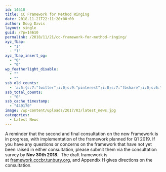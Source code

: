 ```yaml
---
id: 14610
title: CC Framework for Method Ringing
date: 2018-11-21T22:11:20+00:00
author: Doug Davis
layout: single
guid: /?p=14610
permalink: /2018/11/21/cc-framework-for-method-ringing/
xyz_fbap:
  - "1"
  - "1"
xyz_fbap_insert_og:
  - "0"
  - "0"
wp_featherlight_disable:
  - ""
  - ""
ssb_old_counts:
  - 'a:5:{s:7:"twitter";i:0;s:9:"pinterest";i:0;s:7:"fbshare";i:0;s:6:"reddit";i:0;s:6:"tumblr";N;}'
ssb_total_counts:
  - "0"
ssb_cache_timestamp:
  - "449170"
image: /wp-content/uploads/2017/03/latest_news.jpg
categories:
  - Latest News
---
```

A reminder that the second and final consultation on the new Framework is in progress, with implementation of the framework planned for Q1 2019. If you have any questions or concerns on the framework that have not yet been raised in either consultation, please submit them via the consultation survey by **Nov 30th 2018**.  The draft framework is at <a href="https://framework./" target="_blank" rel="noopener">framework.cccbr.tunbury.org</a>, and Appendix H gives directions on the consultation.
